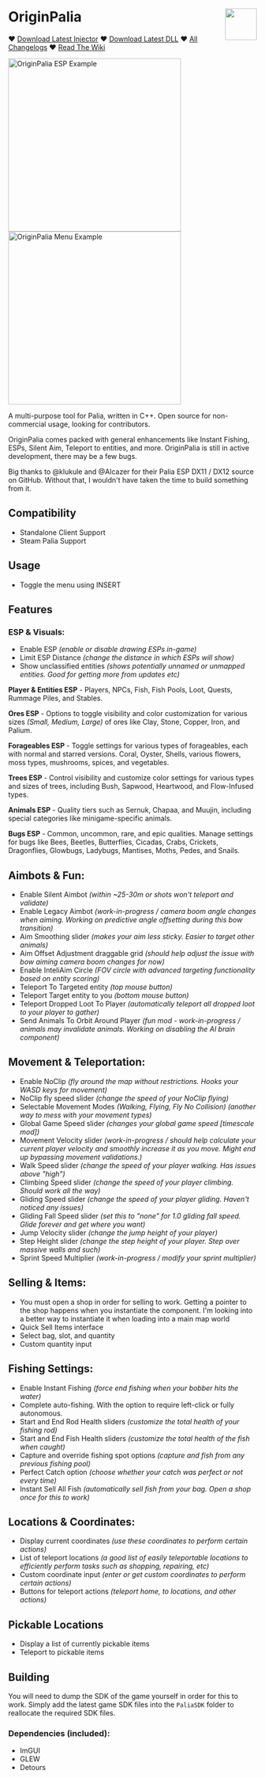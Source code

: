 # OriginPalia <a href="https://www.unknowncheats.me/forum/palia/636934-originpalia-feature-packed-multitool-imagine.html"><img align="right" src="https://i.gyazo.com/7e7b0b3f8bd20565233fe2f3fb08d250.png" width="64" height="auto"></a>
♥ [Download Latest Injector](https://github.com/Wimberton/OriginPalia/releases/tag/Injector)
♥ [Download Latest DLL](https://github.com/Wimberton/OriginPalia/releases/tag/release)
♥ [All Changelogs](https://github.com/Wimberton/OriginPalia/wiki/DLL%E2%80%90Changelogs)
♥ [Read The Wiki](https://github.com/Wimberton/OriginPalia/wiki)
<p align="left">
  <img src="https://i.gyazo.com/c8ae73a455e9047cf11b14996c345249.jpg" width="350" title="OriginPalia ESP Example">
  <img src="https://i.gyazo.com/6ee8348d80d3d3260de686bef860e4f7.gif" width="350" alt="OriginPalia Menu Example">
</p>

A multi-purpose tool for Palia, written in C++. Open source for non-commercial usage, looking for contributors.

<p>OriginPalia comes packed with general enhancements like Instant Fishing, ESPs, Silent Aim, Teleport to entities, and more. OriginPalia is still in active development, there may be a few bugs.</p>
<p>Big thanks to @klukule and @Alcazer for their Palia ESP DX11 / DX12 source on GitHub. Without that, I wouldn't have taken the time to build something from it.</p>

## Compatibility
- Standalone Client Support
- Steam Palia Support

## Usage
- Toggle the menu using INSERT

## Features
### ESP & Visuals:
- Enable ESP *(enable or disable drawing ESPs in-game)*
- Limit ESP Distance *(change the distance in which ESPs will show)*
- Show unclassified entities *(shows potentially unnamed or unmapped entities. Good for getting more from updates etc)*

**Player & Entities ESP** - 
Players, NPCs, Fish, Fish Pools, Loot, Quests, Rummage Piles, and Stables.

**Ores ESP** - 
Options to toggle visibility and color customization for various sizes *(Small, Medium, Large)* of ores like Clay, Stone, Copper, Iron, and Palium.

**Forageables ESP** - 
Toggle settings for various types of forageables, each with normal and starred versions. Coral, Oyster, Shells, various flowers, moss types, mushrooms, spices, and vegetables.

**Trees ESP** - 
Control visibility and customize color settings for various types and sizes of trees, including Bush, Sapwood, Heartwood, and Flow-Infused types.

**Animals ESP** - 
Quality tiers such as Sernuk, Chapaa, and Muujin, including special categories like minigame-specific animals.

**Bugs ESP** - 
Common, uncommon, rare, and epic qualities. Manage settings for bugs like Bees, Beetles, Butterflies, Cicadas, Crabs, Crickets, Dragonflies, Glowbugs, Ladybugs, Mantises, Moths, Pedes, and Snails.

## Aimbots & Fun:
- Enable Silent Aimbot *(within ~25-30m or shots won't teleport and validate)*
- Enable Legacy Aimbot *(work-in-progress / camera boom angle changes when aiming. Working on predictive angle offsetting during this bow transition)*
- Aim Smoothing slider *(makes your aim less sticky. Easier to target other animals)*
- Aim Offset Adjustment draggable grid *(should help adjust the issue with bow aiming camera boom changes for now)*
- Enable InteliAim Circle *(FOV circle with advanced targeting functionality based on entity scoring)*
- Teleport To Targeted entity *(top mouse button)*
- Teleport Target entity to you *(bottom mouse button)*
- Teleport Dropped Loot To Player *(automatically teleport all dropped loot to your player to gather)*
- Send Animals To Orbit Around Player *(fun mod - work-in-progress / animals may invalidate animals. Working on disabling the AI brain component)*

## Movement & Teleportation:
- Enable NoClip *(fly around the map without restrictions. Hooks your WASD keys for movement)*
- NoClip fly speed slider *(change the speed of your NoClip flying)*
- Selectable Movement Modes *(Walking, Flying, Fly No Collision) (another way to mess with your movement types)*
- Global Game Speed slider *(changes your global game speed [timescale mod])*
- Movement Velocity slider *(work-in-progress / should help calculate your current player velocity and smoothly increase it as you move. Might end up bypassing movement validations.)*
- Walk Speed slider *(change the speed of your player walking. Has issues above "high")*
- Climbing Speed slider *(change the speed of your player climbing. Should work all the way)*
- Gliding Speed slider *(change the speed of your player gliding. Haven't noticed any issues)*
- Gliding Fall Speed slider *(set this to "none" for 1.0 gliding fall speed. Glide forever and get where you want)*
- Jump Velocity slider *(change the jump height of your player)*
- Step Height slider *(change the step height of your player. Step over massive walls and such)*
- Sprint Speed Multiplier *(work-in-progress / modify your sprint multiplier)*

## Selling & Items:
- You must open a shop in order for selling to work. Getting a pointer to the shop happens when you instantiate the component. I'm looking into a better way to instantiate it when loading into a main map world
- Quick Sell Items interface
- Select bag, slot, and quantity
- Custom quantity input

## Fishing Settings:
- Enable Instant Fishing *(force end fishing when your bobber hits the water)*
- Complete auto-fishing. With the option to require left-click or fully autonomous.
- Start and End Rod Health sliders *(customize the total health of your fishing rod)*
- Start and End Fish Health sliders *(customize the total health of the fish when caught)*
- Capture and override fishing spot options *(capture and fish from any previous fishing pool)*
- Perfect Catch option *(choose whether your catch was perfect or not every time)*
- Instant Sell All Fish *(automatically sell fish from your bag. Open a shop once for this to work)*

## Locations & Coordinates:
- Display current coordinates *(use these coordinates to perform certain actions)*
- List of teleport locations *(a good list of easily teleportable locations to efficiently perform tasks such as shopping, repairing, etc)*
- Custom coordinate input *(enter or get custom coordinates to perform certain actions)*
- Buttons for teleport actions *(teleport home, to locations, and other actions)*

## Pickable Locations
- Display a list of currently pickable items
- Teleport to pickable items

## Building
You will need to dump the SDK of the game yourself in order for this to work. Simply add the latest game SDK files into the `PaliaSDK` folder to reallocate the required SDK files.

### Dependencies (included):
- ImGUI
- GLEW
- Detours

